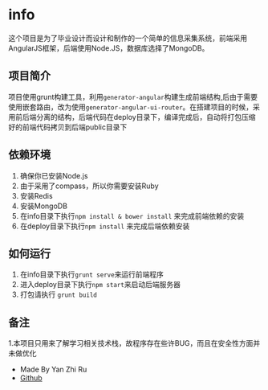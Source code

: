 # info

这个项目是为了毕业设计而设计和制作的一个简单的信息采集系统，前端采用AngularJS框架，后端使用Node.JS，数据库选择了MongoDB。

## 项目简介

项目使用grunt构建工具，利用`generator-angular`构建生成前端结构,后由于需要使用嵌套路由，改为使用`generator-angular-ui-router`。在搭建项目的时候，采用前后端分离的结构，后端代码在deploy目录下，编译完成后，自动将打包压缩好的前端代码拷贝到后端public目录下

## 依赖环境

1. 确保你已安装Node.js
2. 由于采用了compass，所以你需要安装Ruby
3. 安装Redis
4. 安装MongoDB
5. 在info目录下执行`npm install & bower install` 来完成前端依赖的安装
6. 在deploy目录下执行`npm install` 来完成后端依赖安装

## 如何运行

1. 在info目录下执行`grunt serve`来运行前端程序
2. 进入deploy目录下执行`npm start`来启动后端服务器
3. 打包请执行 `grunt build`

## 备注
  1.本项目只用来了解学习相关技术栈，故程序存在些许BUG，而且在安全性方面并未做优化


* Made By Yan Zhi Ru
* [Github](https://github.com/ZhiRuYan/info)


